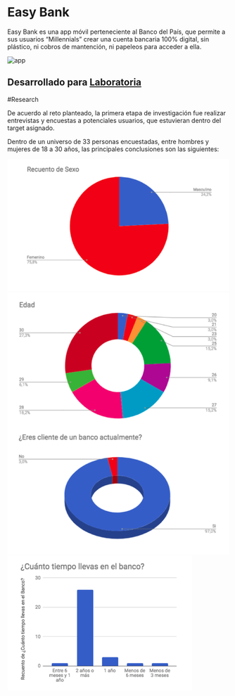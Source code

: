 # Easy Bank

Easy Bank es una app móvil perteneciente al Banco del País, que permite a sus usuarios “Millennials” crear una cuenta bancaria 100% digital, sin plástico, ni cobros de mantención, ni papeleos para acceder a ella.

![app](https://user-images.githubusercontent.com/32284471/37967748-afd3925e-31a2-11e8-91f9-354b715f974a.png)

## Desarrollado para [Laboratoria](http://laboratoria.la)

#Research

De acuerdo al reto planteado, la primera etapa de investigación fue realizar entrevistas y encuestas a potenciales usuarios, que estuvieran dentro del target asignado.
 
Dentro de un universo de 33 personas encuestadas, entre hombres y mujeres de 18 a 30 años, las principales conclusiones son las siguientes: 

![Encuesta](assets/img/encuesta-1.jpg)
![Encuesta](assets/img/encuesta-2.jpg)
![Encuesta](assets/img/encuesta-3.jpg)

